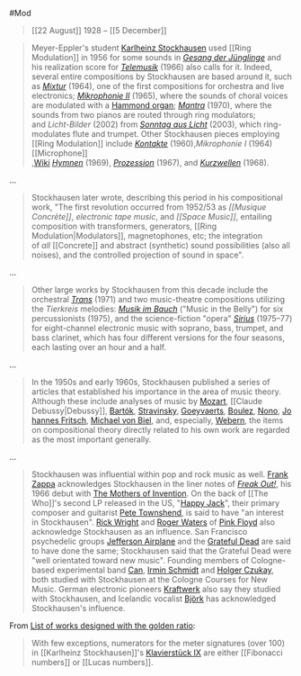 #Mod 

>[[22 August]] 1928 – [[5 December]]

>Meyer-Eppler's student [Karlheinz Stockhausen](https://en.wikipedia.org/wiki/Karlheinz_Stockhausen "Karlheinz Stockhausen") used [[Ring Modulation]] in 1956 for some sounds in _[Gesang der Jünglinge](https://en.wikipedia.org/wiki/Gesang_der_J%C3%BCnglinge "Gesang der Jünglinge")_ and his realization score for _[Telemusik](https://en.wikipedia.org/wiki/Telemusik "Telemusik")_ (1966) also calls for it. Indeed, several entire compositions by Stockhausen are based around it, such as _[Mixtur](https://en.wikipedia.org/wiki/Mixtur "Mixtur")_ (1964), one of the first compositions for orchestra and live electronics; _[Mikrophonie II](https://en.wikipedia.org/wiki/Mikrophonie_(Stockhausen) "Mikrophonie (Stockhausen)")_ (1965), where the sounds of choral voices are modulated with a [Hammond organ](https://en.wikipedia.org/wiki/Hammond_organ "Hammond organ"); _[Mantra](https://en.wikipedia.org/wiki/Mantra_(Stockhausen) "Mantra (Stockhausen)")_ (1970), where the sounds from two pianos are routed through ring modulators; and _Licht-Bilder_ (2002) from _[Sonntag aus Licht](https://en.wikipedia.org/wiki/Sonntag_aus_Licht "Sonntag aus Licht")_ (2003), which ring-modulates flute and trumpet. Other Stockhausen pieces employing [[Ring Modulation]] include _[Kontakte](https://en.wikipedia.org/wiki/Kontakte "Kontakte")_ (1960),_Mikrophonie I_ (1964) [[Microphone]] ,[Wiki](https://en.wikipedia.org/wiki/Ring_modulation#cite_note-Roads-1) _[Hymnen](https://en.wikipedia.org/wiki/Hymnen "Hymnen")_ (1969), _[Prozession](https://en.wikipedia.org/wiki/Prozession "Prozession")_ (1967), and _[Kurzwellen](https://en.wikipedia.org/wiki/Kurzwellen)_ (1968).

...

>Stockhausen later wrote, describing this period in his compositional work, "The first revolution occurred from 1952/53 as _[[Musique Concrète]]_, _electronic tape music_, and _[[Space Music]]_, entailing composition with transformers, generators, [[Ring Modulation|Modulators]], magnetophones, etc; the integration of _all_ [[Concrete]] and abstract (synthetic) sound possibilities (also all noises), and the controlled projection of sound in space".

...

> Other large works by Stockhausen from this decade include the orchestral _[Trans](https://en.wikipedia.org/wiki/Trans_(Stockhausen) "Trans (Stockhausen)")_ (1971) and two music-theatre compositions utilizing the _Tierkreis_ melodies: _[Musik im Bauch](https://en.wikipedia.org/wiki/Musik_im_Bauch "Musik im Bauch")_ ("Music in the Belly") for six percussionists (1975), and the science-fiction "opera" _[Sirius](https://en.wikipedia.org/wiki/Sirius_(Stockhausen) "Sirius (Stockhausen)")_ (1975–77) for eight-channel electronic music with soprano, bass, trumpet, and bass clarinet, which has four different versions for the four seasons, each lasting over an hour and a half.

...

> In the 1950s and early 1960s, Stockhausen published a series of articles that established his importance in the area of music theory. Although these include analyses of music by [Mozart](https://en.wikipedia.org/wiki/Wolfgang_Amadeus_Mozart "Wolfgang Amadeus Mozart"), [[Claude Debussy|Debussy]], [Bartók](https://en.wikipedia.org/wiki/B%C3%A9la_Bart%C3%B3k "Béla Bartók"), [Stravinsky](https://en.wikipedia.org/wiki/Igor_Stravinsky "Igor Stravinsky"), [Goeyvaerts](https://en.wikipedia.org/wiki/Karel_Goeyvaerts "Karel Goeyvaerts"), [Boulez](https://en.wikipedia.org/wiki/Pierre_Boulez "Pierre Boulez"), [Nono](https://en.wikipedia.org/wiki/Luigi_Nono_(composer) "Luigi Nono (composer)"), [Johannes Fritsch](https://en.wikipedia.org/wiki/Johannes_Fritsch), [Michael von Biel](https://en.wikipedia.org/wiki/Michael_von_Biel "Michael von Biel"), and, especially, [Webern](https://en.wikipedia.org/wiki/Anton_Webern "Anton Webern"), the items on compositional theory directly related to his own work are regarded as the most important generally.

...

>Stockhausen was influential within pop and rock music as well. [Frank Zappa](https://en.wikipedia.org/wiki/Frank_Zappa "Frank Zappa") acknowledges Stockhausen in the liner notes of _[Freak Out!](https://en.wikipedia.org/wiki/Freak_Out! "Freak Out!")_, his 1966 debut with [The Mothers of Invention](https://en.wikipedia.org/wiki/The_Mothers_of_Invention "The Mothers of Invention"). On the back of [[The Who]]'s second LP released in the US, "[Happy Jack](https://en.wikipedia.org/wiki/Happy_Jack_(song) "Happy Jack (song)")", their primary composer and guitarist [Pete Townshend](https://en.wikipedia.org/wiki/Pete_Townshend "Pete Townshend"), is said to have "an interest in Stockhausen". [Rick Wright](https://en.wikipedia.org/wiki/Richard_Wright_(musician) "Richard Wright (musician)") and [Roger Waters](https://en.wikipedia.org/wiki/Roger_Waters "Roger Waters") of [Pink Floyd](https://en.wikipedia.org/wiki/Pink_Floyd "Pink Floyd") also acknowledge Stockhausen as an influence. San Francisco psychedelic groups [Jefferson Airplane](https://en.wikipedia.org/wiki/Jefferson_Airplane "Jefferson Airplane") and the [Grateful Dead](https://en.wikipedia.org/wiki/Grateful_Dead "Grateful Dead") are said to have done the same; Stockhausen said that the Grateful Dead were "well orientated toward new music". Founding members of Cologne-based experimental band [Can](https://en.wikipedia.org/wiki/Can_(band) "Can (band)"), [Irmin Schmidt](https://en.wikipedia.org/wiki/Irmin_Schmidt "Irmin Schmidt") and [Holger Czukay](https://en.wikipedia.org/wiki/Holger_Czukay "Holger Czukay"), both studied with Stockhausen at the Cologne Courses for New Music. German electronic pioneers [Kraftwerk](https://en.wikipedia.org/wiki/Kraftwerk "Kraftwerk") also say they studied with Stockhausen, and Icelandic vocalist [Björk](https://en.wikipedia.org/wiki/Bj%C3%B6rk "Björk") has acknowledged Stockhausen's influence.

From [List of works designed with the golden ratio](https://en.wikipedia.org/wiki/List_of_works_designed_with_the_golden_ratio):
> With few exceptions, numerators for the meter signatures (over 100) in [[Karlheinz Stockhausen]]'s [Klavierstück IX](https://en.wikipedia.org/w/index.php?title=Klavierst%C3%BCck_IX_(Stockhausen)&action=edit&redlink=1 "Klavierstück IX (Stockhausen) (page does not exist)") are either [[Fibonacci numbers]] or [[Lucas numbers]].